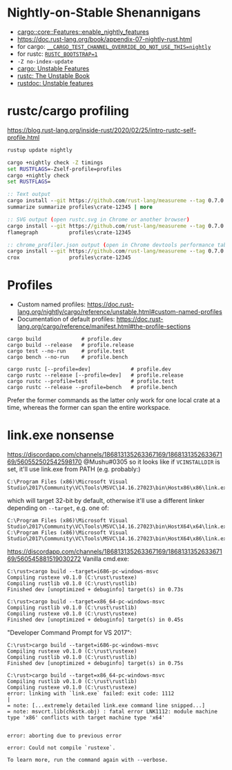  # Nightly-on-Stable Shenannigans
 
* [cargo::core::Features::enable_nightly_features](https://docs.rs/cargo/0.48.0/cargo/core/features/fn.enable_nightly_features.html)
* https://doc.rust-lang.org/book/appendix-07-nightly-rust.html
* for cargo: [`__CARGO_TEST_CHANNEL_OVERRIDE_DO_NOT_USE_THIS=nightly`](https://github.com/rust-lang/cargo/blob/dbbab425859dc0cb121175cb8631d391b63d4eff/src/cargo/core/features.rs#L508-L550)
* for rustc: [`RUSTC_BOOTSTRAP=1`](https://github.com/rust-lang/rust/blob/ac48e62db85e6db4bbe026490381ab205f4a614d/library/test/src/cli.rs#L276-L284)
* `-Z no-index-update`
* [cargo: Unstable Features](https://doc.rust-lang.org/nightly/cargo/reference/unstable.html)
* [rustc: The Unstable Book](https://doc.rust-lang.org/unstable-book/the-unstable-book.html)
* [rustdoc: Unstable features](https://doc.rust-lang.org/rustdoc/unstable-features.html)

# rustc/cargo profiling

https://blog.rust-lang.org/inside-rust/2020/02/25/intro-rustc-self-profile.html

```cmd
rustup update nightly

cargo +nightly check -Z timings
set RUSTFLAGS=-Zself-profile=profiles
cargo +nightly check
set RUSTFLAGS=

:: Text output
cargo install --git https://github.com/rust-lang/measureme --tag 0.7.0 summarize
summarize summarize profiles\crate-12345 | more

:: SVG output (open rustc.svg in Chrome or another browser)
cargo install --git https://github.com/rust-lang/measureme --tag 0.7.0 flamegraph
flamegraph          profiles\crate-12345

:: chrome_profiler.json output (open in Chrome devtools performance tab via RMB -> "Load profile")
cargo install --git https://github.com/rust-lang/measureme --tag 0.7.0 crox
crox                profiles\crate-12345
```

# Profiles

* Custom named profiles:                https://doc.rust-lang.org/nightly/cargo/reference/unstable.html#custom-named-profiles
* Documentation of default profiles:    https://doc.rust-lang.org/cargo/reference/manifest.html#the-profile-sections

```
cargo build             # profile.dev
cargo build --release   # profile.release
cargo test --no-run     # profile.test
cargo bench --no-run    # profile.bench

cargo rustc [--profile=dev]             # profile.dev
cargo rustc --release [--profile=dev]   # profile.release
cargo rustc --profile=test              # profile.test
cargo rustc --release --profile=bench   # profile.bench
```

Prefer the former commands as the latter only work for one local crate at a time, whereas the former can span the entire workspace.

# link.exe nonsense

https://discordapp.com/channels/186813135263367169/186813135263367169/560552502542598170
@Mushu#0305 so it looks like if `VCINSTALLDIR` is set, it'll use link.exe from PATH (e.g. probably:)
```
C:\Program Files (x86)\Microsoft Visual Studio\2017\Community\VC\Tools\MSVC\14.16.27023\bin\Hostx86\x86\link.exe
```
which will target 32-bit by default, otherwise it'll use a different linker depending on `--target`, e.g. one of:
```
C:\Program Files (x86)\Microsoft Visual Studio\2017\Community\VC\Tools\MSVC\14.16.27023\bin\HostX64\x64\link.exe
C:\Program Files (x86)\Microsoft Visual Studio\2017\Community\VC\Tools\MSVC\14.16.27023\bin\HostX64\x86\link.exe
```

https://discordapp.com/channels/186813135263367169/186813135263367169/560545881519030272
Vanilla cmd.exe:
```
C:\rust>cargo build --target=i686-pc-windows-msvc
Compiling rustexe v0.1.0 (C:\rust\rustexe)
Compiling rustlib v0.1.0 (C:\rust\rustlib)
Finished dev [unoptimized + debuginfo] target(s) in 0.73s

C:\rust>cargo build --target=x86_64-pc-windows-msvc
Compiling rustlib v0.1.0 (C:\rust\rustlib)
Compiling rustexe v0.1.0 (C:\rust\rustexe)
Finished dev [unoptimized + debuginfo] target(s) in 0.45s
```

"Developer Command Prompt for VS 2017":
```
C:\rust>cargo build --target=i686-pc-windows-msvc
Compiling rustexe v0.1.0 (C:\rust\rustexe)
Compiling rustlib v0.1.0 (C:\rust\rustlib)
Finished dev [unoptimized + debuginfo] target(s) in 0.75s

C:\rust>cargo build --target=x86_64-pc-windows-msvc
Compiling rustlib v0.1.0 (C:\rust\rustlib)
Compiling rustexe v0.1.0 (C:\rust\rustexe)
error: linking with `link.exe` failed: exit code: 1112
|
= note: [...extremely detailed link.exe command line snipped...]
= note: msvcrt.lib(chkstk.obj) : fatal error LNK1112: module machine type 'x86' conflicts with target machine type 'x64'


error: aborting due to previous error

error: Could not compile `rustexe`.

To learn more, run the command again with --verbose.
```
